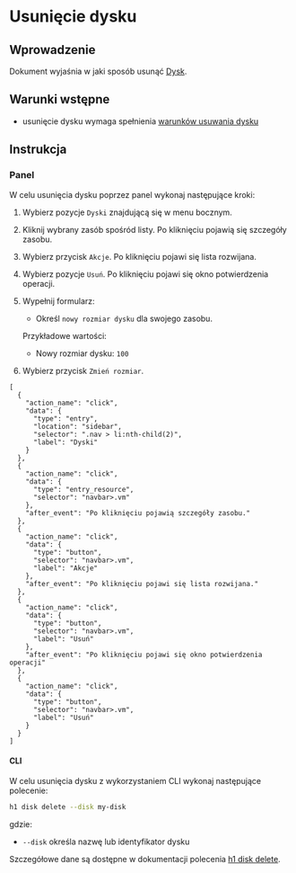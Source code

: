 # Usunięcie dysku
  
## Wprowadzenie

Dokument wyjaśnia w jaki sposób usunąć [Dysk](/resource/storage/disk.md).

## Warunki wstępne

* usunięcie dysku wymaga spełnienia [warunków usuwania dysku](/resource/storage/disk.md#usuwanie)

## Instrukcja

### Panel

W celu usunięcia dysku poprzez panel wykonaj następujące kroki:

1. Wybierz pozycje ```Dyski``` znajdującą się w menu bocznym.
2. Kliknij wybrany zasób spośród listy.  Po kliknięciu pojawią się szczegóły zasobu.
2. Wybierz przycisk ```Akcje```. Po kliknięciu pojawi się lista rozwijana.
3. Wybierz pozycje ```Usuń```. Po kliknięciu pojawi się okno potwierdzenia operacji.
3. Wypełnij formularz:

	* Określ ```nowy rozmiar dysku``` dla swojego zasobu.

	Przykładowe wartości:

	 * Nowy rozmiar dysku: ```100```

4. Wybierz przycisk ``Zmień rozmiar``.

```guide
[
  {
    "action_name": "click",
    "data": {
      "type": "entry",
      "location": "sidebar",
      "selector": ".nav > li:nth-child(2)",
      "label": "Dyski"
    }
  },
  {
    "action_name": "click",
    "data": {
      "type": "entry_resource",
      "selector": "navbar>.vm"
    },
    "after_event": "Po kliknięciu pojawią szczegóły zasobu."
  },
  {
    "action_name": "click",
    "data": {
      "type": "button",
      "selector": "navbar>.vm",
      "label": "Akcje"
    },
    "after_event": "Po kliknięciu pojawi się lista rozwijana."
  },
  {
    "action_name": "click",
    "data": {
      "type": "button",
      "selector": "navbar>.vm",
      "label": "Usuń"
    },
    "after_event": "Po kliknięciu pojawi się okno potwierdzenia operacji"
  },
  {
    "action_name": "click",
    "data": {
      "type": "button",
      "selector": "navbar>.vm",
      "label": "Usuń"
    }
  }
]
```

#### CLI

W celu usunięcia dysku z wykorzystaniem CLI wykonaj następujące polecenie:

```bash
h1 disk delete --disk my-disk
```
gdzie:

 * ```--disk``` określa nazwę lub identyfikator dysku

Szczegółowe dane są dostępne w dokumentacji polecenia [h1 disk delete](/h1-cli/disk.md#disk-delete).